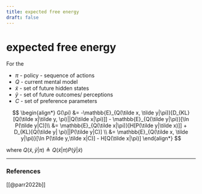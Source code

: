 ```yaml
---
title: expected free energy
draft: false
---
```

# expected free energy
For the 
- $\pi$ - policy - sequence of actions
- $Q$ - current mental model
- $\tilde x$ - set of future hidden states 
- $\tilde y$ - set of future outcomes/ perceptions
- $C$ - set of preference parameters

$$
\begin{align*}
	G(\pi) &= -\mathbb{E}_{Q(\tilde x, \tilde y|\pi)}[D_{KL}[Q(\tilde x|\tilde y, \pi)||Q(\tilde x|\pi)]] - \mathbb{E}_{Q(\tilde y|\pi)}[\ln P(\tilde y|C)]\\
 &= \mathbb{E}_{Q(\tilde x|\pi)}[H[P(\tilde y|\tilde x)]] + D_{KL}[Q(\tilde y| \pi)||P(\tilde y|C)] \\
 &= \mathbb{E}_{Q(\tilde x, \tilde y|\pi)}[\ln P(\tilde y,\tilde x|C)] - H[Q(\tilde x|\pi)]
\end{align*}
$$

where $Q(\tilde x, \tilde y|\pi) \triangleq Q(\tilde x|\pi)P(\tilde y| \tilde x)$ 

---
### References
[[@parr2022b]]